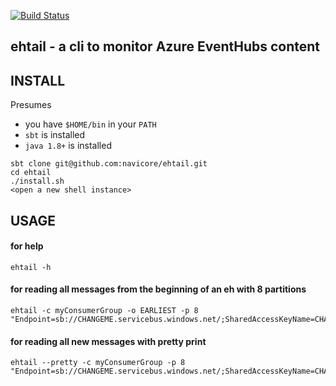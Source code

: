 [![Build Status](https://travis-ci.org/navicore/ehtail.svg?branch=master)](https://travis-ci.org/navicore/ehtail)

ehtail - a cli to monitor Azure EventHubs content
-----

## INSTALL

Presumes 
  * you have `$HOME/bin` in your `PATH`
  * `sbt` is installed
  * `java 1.8+` is installed

```console
sbt clone git@github.com:navicore/ehtail.git
cd ehtail
./install.sh 
<open a new shell instance>
```

## USAGE

#### for help
```console
ehtail -h
```

#### for reading all messages from the beginning of an eh with 8 partitions
```console
ehtail -c myConsumerGroup -o EARLIEST -p 8 "Endpoint=sb://CHANGEME.servicebus.windows.net/;SharedAccessKeyName=CHANGEME;SharedAccessKey=CHANGEME=;EntityPath=CHANGEME"
```

#### for reading all new messages with pretty print
```console
ehtail --pretty -c myConsumerGroup -p 8 "Endpoint=sb://CHANGEME.servicebus.windows.net/;SharedAccessKeyName=CHANGEME;SharedAccessKey=CHANGEME=;EntityPath=CHANGEME"
```

